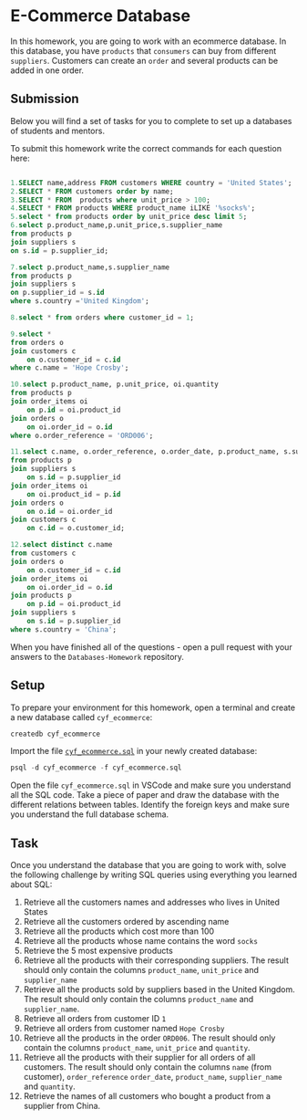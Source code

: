 # E-Commerce Database

In this homework, you are going to work with an ecommerce database. In this database, you have `products` that `consumers` can buy from different `suppliers`. Customers can create an `order` and several products can be added in one order.

## Submission

Below you will find a set of tasks for you to complete to set up a databases of students and mentors.

To submit this homework write the correct commands for each question here:

```sql

1.SELECT name,address FROM customers WHERE country = 'United States';
2.SELECT * FROM customers order by name;
3.SELECT * FROM  products where unit_price > 100;
4.SELECT * FROM products WHERE product_name iLIKE '%socks%';
5.select * from products order by unit_price desc limit 5;
6.select p.product_name,p.unit_price,s.supplier_name
from products p
join suppliers s
on s.id = p.supplier_id;

7.select p.product_name,s.supplier_name
from products p
join suppliers s
on p.supplier_id = s.id 
where s.country ='United Kingdom';

8.select * from orders where customer_id = 1;

9.select *
from orders o
join customers c
	on o.customer_id = c.id
where c.name = 'Hope Crosby';

10.select p.product_name, p.unit_price, oi.quantity
from products p
join order_items oi
	on p.id = oi.product_id
join orders o
	on oi.order_id = o.id
where o.order_reference = 'ORD006';

11.select c.name, o.order_reference, o.order_date, p.product_name, s.supplier_name, oi.quantity
from products p
join suppliers s
	on s.id = p.supplier_id
join order_items oi
	on oi.product_id = p.id
join orders o
	on o.id = oi.order_id
join customers c
	on c.id = o.customer_id;

12.select distinct c.name
from customers c
join orders o
	on o.customer_id = c.id
join order_items oi
	on oi.order_id = o.id
join products p
	on p.id = oi.product_id
join suppliers s
	on s.id = p.supplier_id
where s.country = 'China';

```

When you have finished all of the questions - open a pull request with your answers to the `Databases-Homework` repository.

## Setup

To prepare your environment for this homework, open a terminal and create a new database called `cyf_ecommerce`:

```sql
createdb cyf_ecommerce
```

Import the file [`cyf_ecommerce.sql`](./cyf_ecommerce.sql) in your newly created database:

```sql
psql -d cyf_ecommerce -f cyf_ecommerce.sql
```

Open the file `cyf_ecommerce.sql` in VSCode and make sure you understand all the SQL code. Take a piece of paper and draw the database with the different relations between tables. Identify the foreign keys and make sure you understand the full database schema.

## Task

Once you understand the database that you are going to work with, solve the following challenge by writing SQL queries using everything you learned about SQL:

1. Retrieve all the customers names and addresses who lives in United States
2. Retrieve all the customers ordered by ascending name
3. Retrieve all the products which cost more than 100
4. Retrieve all the products whose name contains the word `socks`
5. Retrieve the 5 most expensive products
6. Retrieve all the products with their corresponding suppliers. The result should only contain the columns `product_name`, `unit_price` and `supplier_name`
7. Retrieve all the products sold by suppliers based in the United Kingdom. The result should only contain the columns `product_name` and `supplier_name`.
8. Retrieve all orders from customer ID `1`
9. Retrieve all orders from customer named `Hope Crosby`
10. Retrieve all the products in the order `ORD006`. The result should only contain the columns `product_name`, `unit_price` and `quantity`.
11. Retrieve all the products with their supplier for all orders of all customers. The result should only contain the columns `name` (from customer), `order_reference` `order_date`, `product_name`, `supplier_name` and `quantity`.
12. Retrieve the names of all customers who bought a product from a supplier from China.
